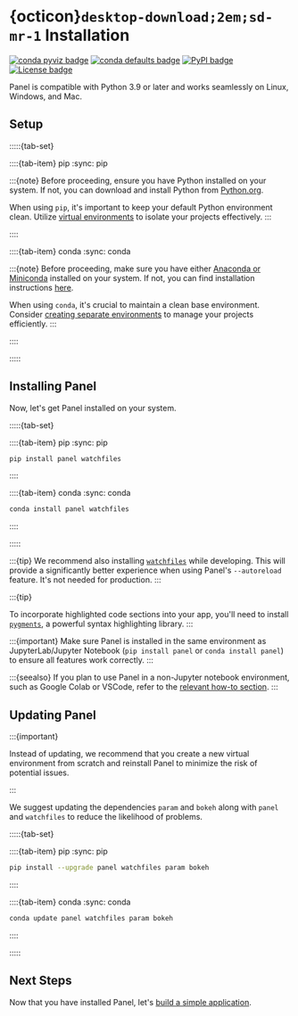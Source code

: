 # {octicon}`desktop-download;2em;sd-mr-1` Installation

[![conda pyviz badge](https://img.shields.io/conda/v/pyviz/panel.svg)](https://anaconda.org/pyviz/panel)
[![conda defaults badge](https://img.shields.io/conda/v/anaconda/panel.svg?label=conda%7Cdefaults)](https://anaconda.org/anaconda/panel)
[![PyPI badge](https://img.shields.io/pypi/v/panel.svg)](https://pypi.python.org/pypi/panel)
[![License badge](https://img.shields.io/pypi/l/panel.svg)](https://github.com/holoviz/panel/blob/main/LICENSE.txt)

Panel is compatible with Python 3.9 or later and works seamlessly on Linux, Windows, and Mac.

## Setup

:::::{tab-set}

::::{tab-item} pip
:sync: pip

:::{note}
Before proceeding, ensure you have Python installed on your system. If not, you can download and install Python from [Python.org](https://www.python.org/downloads/).

When using `pip`, it's important to keep your default Python environment clean. Utilize [virtual environments](https://packaging.python.org/en/latest/guides/installing-using-pip-and-virtual-environments/) to isolate your projects effectively.
:::

::::

::::{tab-item} conda
:sync: conda

:::{note}
Before proceeding, make sure you have either [Anaconda or Miniconda](https://conda.io/projects/conda/en/latest/user-guide/install/index.html) installed on your system. If not, you can find installation instructions [here](https://conda.io/projects/conda/en/latest/user-guide/install/index.html).

When using `conda`, it's crucial to maintain a clean base environment. Consider  [creating separate environments](https://conda.io/projects/conda/en/latest/user-guide/getting-started.html) to manage your projects efficiently.
:::

::::

:::::

## Installing Panel

Now, let's get Panel installed on your system.

:::::{tab-set}

::::{tab-item} pip
:sync: pip

```bash
pip install panel watchfiles
```

::::

::::{tab-item} conda
:sync: conda

```bash
conda install panel watchfiles
```

::::

:::::

:::{tip}
We recommend also installing [`watchfiles`](https://watchfiles.helpmanual.io) while developing. This will provide a significantly better experience when using Panel's `--autoreload` feature. It's not needed for production.
:::

:::{tip}

To incorporate highlighted code sections into your app, you'll need to install [`pygments`](https://pygments.org/), a powerful syntax highlighting library.
:::

:::{important}
Make sure Panel is installed in the same environment as JupyterLab/Jupyter Notebook (`pip install panel` or `conda install panel`) to ensure all features work correctly.
:::

:::{seealso}
If you plan to use Panel in a non-Jupyter notebook environment, such as Google Colab or VSCode, refer to the [relevant how-to section](../how_to/notebook/other_nb.md).
:::

## Updating Panel

:::{important}

Instead of updating, we recommend that you create a new virtual environment from scratch and reinstall Panel to minimize the risk of potential issues.

:::

We suggest updating the dependencies `param` and `bokeh` along with `panel` and `watchfiles` to reduce the likelihood of problems.

:::::{tab-set}

::::{tab-item} pip
:sync: pip

```bash
pip install --upgrade panel watchfiles param bokeh
```

::::

::::{tab-item} conda
:sync: conda

```bash
conda update panel watchfiles param bokeh
```

::::

:::::

## Next Steps

Now that you have installed Panel, let's [build a simple application](build_app.md).
